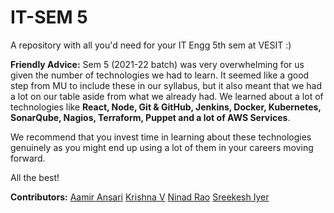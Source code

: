 # IT-SEM 5

A repository with all you'd need for your IT Engg 5th sem at VESIT :)

**Friendly Advice:**
Sem 5 (2021-22 batch) was very overwhelming for us given the number of technologies we had to learn. It seemed like a good step from MU to include these in our syllabus, but it also meant that we had a lot on our table aside from what we already had. We learned about a lot of technologies like **React, Node, Git & GitHub, Jenkins, Docker, Kubernetes, SonarQube, Nagios, Terraform, Puppet and a lot of AWS Services**.

We recommend that you invest time in learning about these technologies genuinely as you might end up using a lot of them in your careers moving forward.

All the best!

**Contributors:**
[Aamir Ansari](https://github.com/Aamir-Ansari-almost)
[Krishna V](https://github.com/VKrishna2090)
[Ninad Rao](https://github.com/NinadRao0707/)
[Sreekesh Iyer](https://github.com/sreekeshiyer/)
